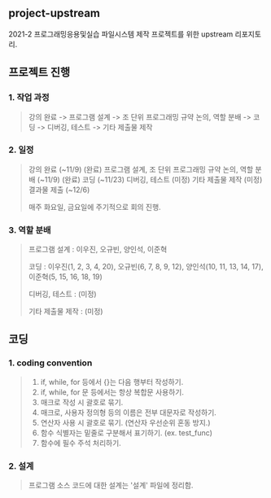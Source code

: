## project-upstream
2021-2 프로그래밍응용및실습 파일시스템 제작 프로젝트를 위한 upstream 리포지토리.



## 프로젝트 진행
### 1. 작업 과정
> 강의 완료 -> 프로그램 설계 -> 조 단위 프로그래밍 규약 논의, 역할 분배 -> 코딩 -> 디버깅, 테스트 -> 기타 제출물 제작


### 2. 일정
> 강의 완료 (~11/9) (완료)
> 프로그램 설계, 조 단위 프로그래밍 규약 논의, 역할 분배 (~11/9) (완료)
> 코딩 (~11/23)
> 디버깅, 테스트 (미정)
> 기타 제출물 제작 (미정)
> 결과물 제출 (~12/6)
>
> 매주 화요일, 금요일에 주기적으로 회의 진행.


### 3. 역할 분배
> 프로그램 설계 : 이우진, 오규빈, 양인석, 이준혁
> 
> 코딩 : 이우진(1, 2, 3, 4, 20), 오규빈(6, 7, 8, 9, 12), 양인석(10, 11, 13, 14, 17), 이준혁(5, 15, 16, 18, 19)
> 
> 디버깅, 테스트 : (미정)
> 
> 기타 제출물 제작 : (미정)



## 코딩
### 1. coding convention
> 1. if, while, for 등에서 {}는 다음 행부터 작성하기.
> 2. if, while, for 문 등에서는 항상 복합문 사용하기.
> 3. 매크로 작성 시 괄호로 묶기.
> 4. 매크로, 사용자 정의형 등의 이름은 전부 대문자로 작성하기.
> 5. 연산자 사용 시 괄호로 묶기. (연산자 우선순위 혼동 방지.)
> 6. 함수 식별자는 밑줄로 구분해서 표기하기. (ex. test_func)
> 7. 함수에 필수 주석 처리하기.


### 2. 설계
> 프로그램 소스 코드에 대한 설계는 '설계' 파일에 정리함.
